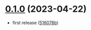 # [0.1.0](https://github.com/alexcode-cc/rails6173/tree/0.1.0) (2023-04-22)

* first release ([516078b](https://github.com/alexcode-cc/rails6173/commit/516078b))



